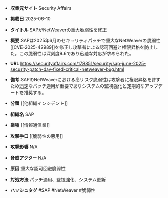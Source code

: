 - **収集元サイト**
Security Affairs

- **掲載日**
2025-06-10

- **タイトル**
SAPがNetWeaverの重大脆弱性を修正

- **概要**
SAPは2025年6月のセキュリティパッチで重大なNetWeaverの脆弱性[[CVE-2025-42989]]を修正し攻撃者による認可回避と権限昇格を防止した。この脆弱性は深刻度9.6であり迅速な対応が求められた。

- **URL**
https://securityaffairs.com/178851/security/sap-june-2025-security-patch-day-fixed-critical-netweaver-bug.html

- **備考**
SAPのNetWeaverにおける高リスク脆弱性は攻撃者に権限昇格を許すため迅速なパッチ適用が重要でありシステムの監視強化と定期的なアップデートを推奨する。

- **分類**
[[他組織インシデント]]

- **組織名**
SAP

- **業種**
[[情報通信業]]

- **攻撃手口**
[[脆弱性の悪用]]

- **攻撃影響**
N/A

- **脅威アクター**
N/A

- **原因**
重大な認可回避脆弱性

- **対処方法**
パッチ適用、監視強化、システム更新

- **ハッシュタグ**
#SAP #NetWeaver #脆弱性
